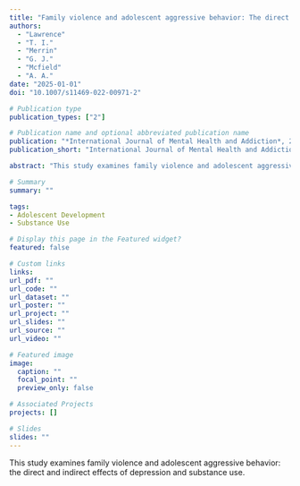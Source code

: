 ```yaml
---
title: "Family violence and adolescent aggressive behavior: The direct and indirect effects of depression and substance use"
authors:
  - "Lawrence"
  - "T. I."
  - "Merrin"
  - "G. J."
  - "Mcfield"
  - "A. A."
date: "2025-01-01"
doi: "10.1007/s11469-022-00971-2"

# Publication type
publication_types: ["2"]

# Publication name and optional abbreviated publication name
publication: "*International Journal of Mental Health and Addiction*, 23, 1-14"
publication_short: "International Journal of Mental Health and Addiction"

abstract: "This study examines family violence and adolescent aggressive behavior: the direct and indirect effects of depression and substance use."

# Summary
summary: ""

tags:
- Adolescent Development
- Substance Use

# Display this page in the Featured widget?
featured: false

# Custom links
links:
url_pdf: ""
url_code: ""
url_dataset: ""
url_poster: ""
url_project: ""
url_slides: ""
url_source: ""
url_video: ""

# Featured image
image:
  caption: ""
  focal_point: ""
  preview_only: false

# Associated Projects
projects: []

# Slides
slides: ""
---
```


This study examines family violence and adolescent aggressive behavior: the direct and indirect effects of depression and substance use.
